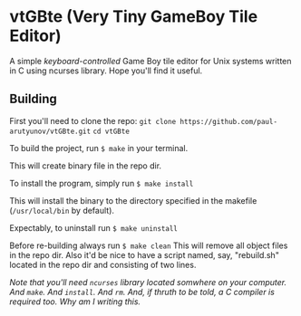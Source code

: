 # vtGBte (Very Tiny GameBoy Tile Editor)

A simple *keyboard-controlled* Game Boy tile editor for Unix systems written in C using ncurses library. 
Hope you'll find it useful. 

## Building

First you'll need to clone the repo:
`git clone https://github.com/paul-arutyunov/vtGBte.git`
`cd vtGBte`

To build the project, run
`$ make`
in your terminal.

This will create binary file in the repo dir.

To install the program, simply run
`$ make install`

This will install the binary to the directory specified in the makefile (`/usr/local/bin` by default).

Expectably, to uninstall run
`$ make uninstall`

Before re-building always run
`$ make clean`
This will remove all object files in the repo dir.
Also it'd be nice to have a script named, say, "rebuild.sh" located in the repo dir and consisting of two lines.


*Note that you'll need `ncurses` library located somwhere on your computer.*
*And `make`.*
*And `install`.*
*And `rm`.*
*And, if thruth to be told, a C compiler is required too.*
*Why am I writing this.*
